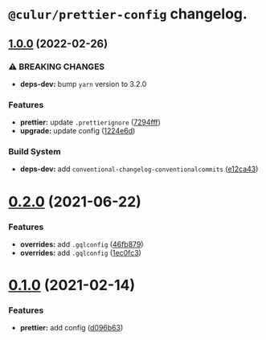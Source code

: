 # `@culur/prettier-config` changelog.

## [1.0.0](https://github.com/culur/prettier-config/compare/v0.2.0...v1.0.0) (2022-02-26)

### ⚠ BREAKING CHANGES

- **deps-dev:** bump `yarn` version to 3.2.0

### Features

- **prettier:** update `.prettierignore` ([7294fff](https://github.com/culur/prettier-config/commit/7294fff1164d0678697868f73867cbf2ecef1d98))
- **upgrade:** update config ([1224e6d](https://github.com/culur/prettier-config/commit/1224e6d00e80d1c01ae1b01013a7c28d2ce408db))

### Build System

- **deps-dev:** add `conventional-changelog-conventionalcommits` ([e12ca43](https://github.com/culur/prettier-config/commit/e12ca437ac786ce1960adfec851a9cd942f34594))

# [0.2.0](https://github.com/culur/prettier-config/compare/v0.1.0...v0.2.0) (2021-06-22)

### Features

- **overrides:** add `.gqlconfig` ([46fb879](https://github.com/culur/prettier-config/commit/46fb87922c45a2a19b80beb0cd5e5fe10f643c1f))
- **overrides:** add `.gqlconfig` ([1ec0fc3](https://github.com/culur/prettier-config/commit/1ec0fc3dd7687b6206a3df0c9cb1120247c3f774))

# [0.1.0](https://github.com/culur/prettier-config/compare/v0.0.1...v0.1.0) (2021-02-14)

### Features

- **prettier:** add config ([d096b63](https://github.com/culur/prettier-config/commit/d096b6371bbdf93032d8f804b35b3497187e07db))
